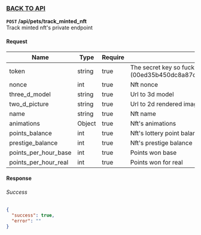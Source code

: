 ### [BACK TO API](../../API.md)

**``POST`` /api/pets/track_minted_nft**  
Track minted nft's private endpoint

#### Request
| Name                 | Type   | Require | Descritpion                                                                                   |
| -------------------- | ------ | ------- | --------------------------------------------------------------------------------------------- |
| token                | string | true    | The secret key so fuck you (00ed35b450dc8a87cd7f22ee838c51e85617d6fe2bfae43c92be5884811b3600) |
| nonce                | int    | true    | Nft nonce                                                                                     |
| three_d_model        | string | true    | Url to 3d model                                                                               |
| two_d_picture        | string | true    | Url to 2d rendered image                                                                      |
| name                 | string | true    | Nft name                                                                                      |
| animations           | Object | true    | Nft's animations                                                                              |
| points_balance       | int    | true    | Nft's lottery point balance                                                                   |
| prestige_balance     | int    | true    | Nft's prestige balance                                                                        |
| points_per_hour_base | int    | true    | Points won base                                                                               |
| points_per_hour_real | int    | true    | Points won for real                                                                           |


#### Response

###### Success
```json
{
  "success": true,
  "error": ""
}
```